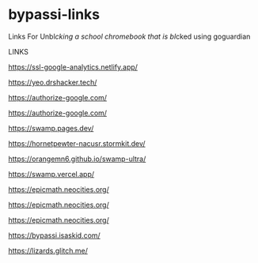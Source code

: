 # bypassi-links

Links For Unbl*cking a school chromebook that is bl*cked using goguardian

LINKS

https://ssl-google-analytics.netlify.app/

https://yeo.drshacker.tech/

https://authorize-google.com/

https://authorize-google.com/

https://swamp.pages.dev/

https://hornetpewter-nacusr.stormkit.dev/

https://orangemn6.github.io/swamp-ultra/

https://swamp.vercel.app/

https://epicmath.neocities.org/

https://epicmath.neocities.org/

https://epicmath.neocities.org/

https://bypassi.isaskid.com/

https://lizards.glitch.me/
